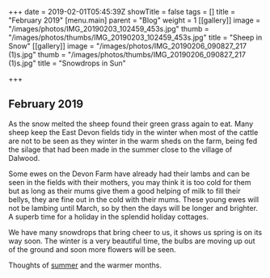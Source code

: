 +++
date = 2019-02-01T05:45:39Z
showTitle = false
tags = []
title = "February 2019"
[menu.main]
parent = "Blog"
weight = 1
[[gallery]]
image = "/images/photos/IMG_20190203_102459_453s.jpg"
thumb = "/images/photos/thumbs/IMG_20190203_102459_453s.jpg"
title = "Sheep in Snow"
[[gallery]]
image = "/images/photos/IMG_20190206_090827_217 (1)s.jpg"
thumb = "/images/photos/thumbs/IMG_20190206_090827_217 (1)s.jpg"
title = "Snowdrops in Sun"

+++
## February 2019

As the snow melted the sheep found their green grass again to eat. Many sheep keep the East Devon fields tidy in the winter when most of the cattle are not to be seen as they winter in the warm sheds on the farm, being fed the silage that had been made in the summer close to the village of Dalwood.

Some ewes on the Devon Farm have already had their lambs and can be seen in the fields with their mothers, you may think it is too cold for them but as long as their mums give them a good helping of milk to fill their bellys, they are fine out in the cold with their mums. These young ewes will not be lambing until March, so by then the days will be longer and brighter. A superb time for a holiday in the splendid holiday cottages.

We have many snowdrops that bring cheer to us, it shows us spring is on its way soon. The winter is a very beautiful time, the bulbs are moving up out of the ground and soon more flowers will be seen.

Thoughts of [summer](https://www.hawleyfarm.co.uk/accommodation/ciderpress/ "Accommodation") and the warmer months.
